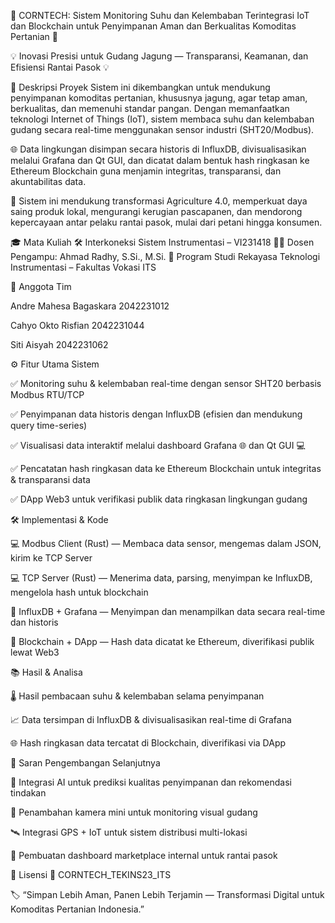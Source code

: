 🌾 CORNTECH: Sistem Monitoring Suhu dan Kelembaban Terintegrasi IoT dan Blockchain untuk Penyimpanan Aman dan Berkualitas Komoditas Pertanian 🌾

💡 Inovasi Presisi untuk Gudang Jagung — Transparansi, Keamanan, dan Efisiensi Rantai Pasok 💡

📘 Deskripsi Proyek
Sistem ini dikembangkan untuk mendukung penyimpanan komoditas pertanian, khususnya jagung, agar tetap aman, berkualitas, dan memenuhi standar pangan. Dengan memanfaatkan teknologi Internet of Things (IoT), sistem membaca suhu dan kelembaban gudang secara real-time menggunakan sensor industri (SHT20/Modbus).

🌐 Data lingkungan disimpan secara historis di InfluxDB, divisualisasikan melalui Grafana dan Qt GUI, dan dicatat dalam bentuk hash ringkasan ke Ethereum Blockchain guna menjamin integritas, transparansi, dan akuntabilitas data.

🚜 Sistem ini mendukung transformasi Agriculture 4.0, memperkuat daya saing produk lokal, mengurangi kerugian pascapanen, dan mendorong kepercayaan antar pelaku rantai pasok, mulai dari petani hingga konsumen.

🎓 Mata Kuliah
🛠 Interkoneksi Sistem Instrumentasi – VI231418
👨‍🏫 Dosen Pengampu: Ahmad Radhy, S.Si., M.Si.
🏫 Program Studi Rekayasa Teknologi Instrumentasi – Fakultas Vokasi ITS

👥 Anggota Tim

Andre Mahesa Bagaskara	2042231012

Cahyo Okto Risfian	2042231044

Siti Aisyah	2042231062

⚙️ Fitur Utama Sistem

✅ Monitoring suhu & kelembaban real-time dengan sensor SHT20 berbasis Modbus RTU/TCP

✅ Penyimpanan data historis dengan InfluxDB (efisien dan mendukung query time-series)

✅ Visualisasi data interaktif melalui dashboard Grafana 🌐 dan Qt GUI 💻

✅ Pencatatan hash ringkasan data ke Ethereum Blockchain untuk integritas & transparansi data

✅ DApp Web3 untuk verifikasi publik data ringkasan lingkungan gudang

🛠️ Implementasi & Kode

💻 Modbus Client (Rust) — Membaca data sensor, mengemas dalam JSON, kirim ke TCP Server

💻 TCP Server (Rust) — Menerima data, parsing, menyimpan ke InfluxDB, mengelola hash untuk blockchain

💾 InfluxDB + Grafana — Menyimpan dan menampilkan data secara real-time dan historis

🔗 Blockchain + DApp — Hash data dicatat ke Ethereum, diverifikasi publik lewat Web3

📚 Hasil & Analisa

🌡️ Hasil pembacaan suhu & kelembaban selama penyimpanan

📈 Data tersimpan di InfluxDB & divisualisasikan real-time di Grafana

🌐 Hash ringkasan data tercatat di Blockchain, diverifikasi via DApp

🚀 Saran Pengembangan Selanjutnya

🤖 Integrasi AI untuk prediksi kualitas penyimpanan dan rekomendasi tindakan

🎥 Penambahan kamera mini untuk monitoring visual gudang

🛰️ Integrasi GPS + IoT untuk sistem distribusi multi-lokasi

🛒 Pembuatan dashboard marketplace internal untuk rantai pasok

🌟 Lisensi
📌 CORNTECH_TEKINS23_ITS

🏷️ “Simpan Lebih Aman, Panen Lebih Terjamin — Transformasi Digital untuk Komoditas Pertanian Indonesia.”

